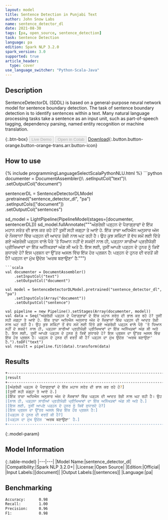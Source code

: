 ```yaml
---
layout: model
title: Sentence Detection in Punjabi Text
author: John Snow Labs
name: sentence_detector_dl
date: 2021-08-30
tags: [pa, open_source, sentence_detection]
task: Sentence Detection
language: pa
edition: Spark NLP 3.2.0
spark_version: 3.0
supported: true
article_header:
  type: cover
use_language_switcher: "Python-Scala-Java"
---
```


## Description

SentenceDetectorDL (SDDL) is based on a general-purpose neural network model for sentence boundary detection. The task of sentence boundary detection is to identify sentences within a text. Many natural language processing tasks take a sentence as an input unit, such as part-of-speech tagging, dependency parsing, named entity recognition or machine translation.

{:.btn-box}
<button class="button button-orange" disabled>Live Demo</button>
<button class="button button-orange" disabled>Open in Colab</button>
[Download](https://s3.amazonaws.com/auxdata.johnsnowlabs.com/public/models/sentence_detector_dl_pa_3.2.0_3.0_1630320087911.zip){:.button.button-orange.button-orange-trans.arr.button-icon}

## How to use



<div class="tabs-box" markdown="1">
{% include programmingLanguageSelectScalaPythonNLU.html %}
```python
documenter = DocumentAssembler()\
    .setInputCol("text")\
    .setOutputCol("document")
    
sentencerDL = SentenceDetectorDLModel\
  .pretrained("sentence_detector_dl", "pa") \
  .setInputCols(["document"]) \
  .setOutputCol("sentences")

sd_model = LightPipeline(PipelineModel(stages=[documenter, sentencerDL]))
sd_model.fullAnnotate("""ਅੰਗਰੇਜ਼ੀ ਪੜ੍ਹਨ ਦੇ ਪੈਰਾਗ੍ਰਾਫਾਂ ਦੇ ਇੱਕ ਮਹਾਨ ਸਰੋਤ ਦੀ ਭਾਲ ਕਰ ਰਹੇ ਹੋ? ਤੁਸੀਂ ਸਹੀ ਜਗ੍ਹਾ ਤੇ ਆਏ ਹੋ. ਇੱਕ ਤਾਜ਼ਾ ਅਧਿਐਨ ਅਨੁਸਾਰ ਅੱਜ ਦੇ ਨੌਜਵਾਨਾਂ ਵਿੱਚ ਪੜ੍ਹਨ ਦੀ ਆਦਤ ਤੇਜ਼ੀ ਨਾਲ ਘਟ ਰਹੀ ਹੈ। ਉਹ ਕੁਝ ਸਕਿੰਟਾਂ ਤੋਂ ਵੱਧ ਸਮੇਂ ਲਈ ਦਿੱਤੇ ਗਏ ਅੰਗਰੇਜ਼ੀ ਪੜ੍ਹਨ ਵਾਲੇ ਪੈਰੇ 'ਤੇ ਧਿਆਨ ਨਹੀਂ ਦੇ ਸਕਦੇ! ਨਾਲ ਹੀ, ਪੜ੍ਹਨਾ ਸਾਰੀਆਂ ਪ੍ਰਤੀਯੋਗੀ ਪ੍ਰੀਖਿਆਵਾਂ ਦਾ ਇੱਕ ਅਨਿੱਖੜਵਾਂ ਅੰਗ ਸੀ ਅਤੇ ਹੈ. ਇਸ ਲਈ, ਤੁਸੀਂ ਆਪਣੇ ਪੜ੍ਹਨ ਦੇ ਹੁਨਰ ਨੂੰ ਕਿਵੇਂ ਸੁਧਾਰਦੇ ਹੋ? ਇਸ ਪ੍ਰਸ਼ਨ ਦਾ ਉੱਤਰ ਅਸਲ ਵਿੱਚ ਇੱਕ ਹੋਰ ਪ੍ਰਸ਼ਨ ਹੈ: ਪੜ੍ਹਨ ਦੇ ਹੁਨਰ ਦੀ ਵਰਤੋਂ ਕੀ ਹੈ? ਪੜ੍ਹਨ ਦਾ ਮੁੱਖ ਉਦੇਸ਼ 'ਅਰਥ ਬਣਾਉਣਾ' ਹੈ.""")


```
```scala
val documenter = DocumentAssembler()
    .setInputCol("text")
    .setOutputCol("document")

val model = SentenceDetectorDLModel.pretrained("sentence_detector_dl", "pa")
	.setInputCols(Array("document"))
	.setOutputCol("sentence")

val pipeline = new Pipeline().setStages(Array(documenter, model))
val data = Seq("ਅੰਗਰੇਜ਼ੀ ਪੜ੍ਹਨ ਦੇ ਪੈਰਾਗ੍ਰਾਫਾਂ ਦੇ ਇੱਕ ਮਹਾਨ ਸਰੋਤ ਦੀ ਭਾਲ ਕਰ ਰਹੇ ਹੋ? ਤੁਸੀਂ ਸਹੀ ਜਗ੍ਹਾ ਤੇ ਆਏ ਹੋ. ਇੱਕ ਤਾਜ਼ਾ ਅਧਿਐਨ ਅਨੁਸਾਰ ਅੱਜ ਦੇ ਨੌਜਵਾਨਾਂ ਵਿੱਚ ਪੜ੍ਹਨ ਦੀ ਆਦਤ ਤੇਜ਼ੀ ਨਾਲ ਘਟ ਰਹੀ ਹੈ। ਉਹ ਕੁਝ ਸਕਿੰਟਾਂ ਤੋਂ ਵੱਧ ਸਮੇਂ ਲਈ ਦਿੱਤੇ ਗਏ ਅੰਗਰੇਜ਼ੀ ਪੜ੍ਹਨ ਵਾਲੇ ਪੈਰੇ 'ਤੇ ਧਿਆਨ ਨਹੀਂ ਦੇ ਸਕਦੇ! ਨਾਲ ਹੀ, ਪੜ੍ਹਨਾ ਸਾਰੀਆਂ ਪ੍ਰਤੀਯੋਗੀ ਪ੍ਰੀਖਿਆਵਾਂ ਦਾ ਇੱਕ ਅਨਿੱਖੜਵਾਂ ਅੰਗ ਸੀ ਅਤੇ ਹੈ. ਇਸ ਲਈ, ਤੁਸੀਂ ਆਪਣੇ ਪੜ੍ਹਨ ਦੇ ਹੁਨਰ ਨੂੰ ਕਿਵੇਂ ਸੁਧਾਰਦੇ ਹੋ? ਇਸ ਪ੍ਰਸ਼ਨ ਦਾ ਉੱਤਰ ਅਸਲ ਵਿੱਚ ਇੱਕ ਹੋਰ ਪ੍ਰਸ਼ਨ ਹੈ: ਪੜ੍ਹਨ ਦੇ ਹੁਨਰ ਦੀ ਵਰਤੋਂ ਕੀ ਹੈ? ਪੜ੍ਹਨ ਦਾ ਮੁੱਖ ਉਦੇਸ਼ 'ਅਰਥ ਬਣਾਉਣਾ' ਹੈ.").toDF("text")
val result = pipeline.fit(data).transform(data)

```
</div>

## Results

```bash
+-----------------------------------------------------------------------------------------------------------------------------------------------------------------------+
|result                                                                                                                                                                 |
+-----------------------------------------------------------------------------------------------------------------------------------------------------------------------+
|[ਅੰਗਰੇਜ਼ੀ ਪੜ੍ਹਨ ਦੇ ਪੈਰਾਗ੍ਰਾਫਾਂ ਦੇ ਇੱਕ ਮਹਾਨ ਸਰੋਤ ਦੀ ਭਾਲ ਕਰ ਰਹੇ ਹੋ?]                                                                                                     |
|[ਤੁਸੀਂ ਸਹੀ ਜਗ੍ਹਾ ਤੇ ਆਏ ਹੋ.]                                                                                                                                            |
|[ਇੱਕ ਤਾਜ਼ਾ ਅਧਿਐਨ ਅਨੁਸਾਰ ਅੱਜ ਦੇ ਨੌਜਵਾਨਾਂ ਵਿੱਚ ਪੜ੍ਹਨ ਦੀ ਆਦਤ ਤੇਜ਼ੀ ਨਾਲ ਘਟ ਰਹੀ ਹੈ। ਉਹ ਕੁਝ ਸਕਿੰਟਾਂ ਤੋਂ ਵੱਧ ਸਮੇਂ ਲਈ ਦਿੱਤੇ ਗਏ ਅੰਗਰੇਜ਼ੀ ਪੜ੍ਹਨ ਵਾਲੇ ਪੈਰੇ 'ਤੇ ਧਿਆਨ ਨਹੀਂ ਦੇ ਸਕਦੇ!]|
|[ਨਾਲ ਹੀ, ਪੜ੍ਹਨਾ ਸਾਰੀਆਂ ਪ੍ਰਤੀਯੋਗੀ ਪ੍ਰੀਖਿਆਵਾਂ ਦਾ ਇੱਕ ਅਨਿੱਖੜਵਾਂ ਅੰਗ ਸੀ ਅਤੇ ਹੈ.]                                                                                           |
|[ਇਸ ਲਈ, ਤੁਸੀਂ ਆਪਣੇ ਪੜ੍ਹਨ ਦੇ ਹੁਨਰ ਨੂੰ ਕਿਵੇਂ ਸੁਧਾਰਦੇ ਹੋ?]                                                                                                                |
|[ਇਸ ਪ੍ਰਸ਼ਨ ਦਾ ਉੱਤਰ ਅਸਲ ਵਿੱਚ ਇੱਕ ਹੋਰ ਪ੍ਰਸ਼ਨ ਹੈ:]                                                                                                                        |
|[ਪੜ੍ਹਨ ਦੇ ਹੁਨਰ ਦੀ ਵਰਤੋਂ ਕੀ ਹੈ?]                                                                                                                                        |
|[ਪੜ੍ਹਨ ਦਾ ਮੁੱਖ ਉਦੇਸ਼ 'ਅਰਥ ਬਣਾਉਣਾ' ਹੈ.]                                                                                                                                 |
+-----------------------------------------------------------------------------------------------------------------------------------------------------------------------+


```

{:.model-param}
## Model Information

{:.table-model}
|---|---|
|Model Name:|sentence_detector_dl|
|Compatibility:|Spark NLP 3.2.0+|
|License:|Open Source|
|Edition:|Official|
|Input Labels:|[document]|
|Output Labels:|[sentences]|
|Language:|pa|

## Benchmarking

```bash
Accuracy:      0.98
Recall:        1.00
Precision:     0.96
F1:            0.98
```